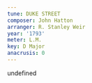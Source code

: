 ```yaml
---
tune: DUKE STREET
composer: John Hatton
arranger: R. Stanley Weir
year: '1793'
meter: L.M.
key: D Major
anacrusis: 0
---
```

undefined